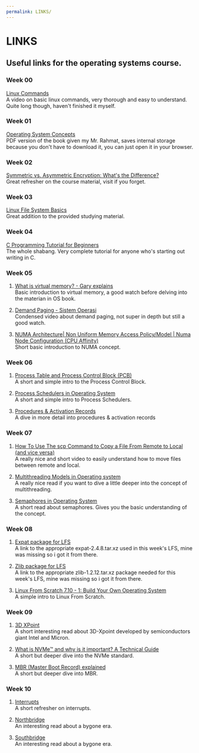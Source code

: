 ```yaml
---
permalink: LINKS/
---
```


# LINKS
## Useful links for the operating systems course.

### Week 00
[Linux Commands](https://www.youtube.com/watch?v=ZtqBQ68cfJc)<br>
A video on basic linux commands, very thorough and easy to understand. Quite long though, haven't finished it myself.

### Week 01
[Operating System Concepts](https://os.ecci.ucr.ac.cr/slides/Abraham-Silberschatz-Operating-System-Concepts-10th-2018.pdf)<br>
PDF version of the book given my Mr. Rahmat, saves internal storage because you don't have to download it, you can just open it in your browser.

### Week 02
[Symmetric vs. Asymmetric Encryption: What's the Difference?](https://www.trentonsystems.com/blog/symmetric-vs-asymmetric-encryption)<br>
Great refresher on the course material, visit if you forget.

### Week 03
[Linux File System Basics](https://www.dummies.com/computers/operating-systems/linux/linux-file-system-basics/) <br> Great addition to the provided studying material.

### Week 04
[C Programming Tutorial for Beginners](https://www.youtube.com/watch?v=KJgsSFOSQv0&t=302s) <br>
The whole shabang. Very complete tutorial for anyone who's starting out writing in C.

### Week 05
1. [What is virtual memory? - Gary explains](https://www.youtube.com/watch?v=2quKyPnUShQ) <br>
Basic introduction to virtual memory, a good watch before delving into the materian in OS book.

2. [Demand Paging - Sistem Operasi](https://www.youtube.com/watch?v=54BgdAXGxXk)<br>
Condensed video about demand paging, not super in depth but still a good watch.

3. [NUMA Architecture| Non Uniform Memory Access Policy/Model | Numa Node Configuration (CPU Affinity)](https://www.youtube.com/watch?v=gCOEunP5kjs)<br>
Short basic introduction to NUMA concept.

### Week 06
1. [Process Table and Process Control Block (PCB)](https://www.geeksforgeeks.org/process-table-and-process-control-block-pcb/)<br> A short and simple intro to the Process Control Block.

2. [Process Schedulers in Operating System](https://www.geeksforgeeks.org/process-schedulers-in-operating-system/)<br> A short and simple intro to Process Schedulers.

3. [Procedures & Activation Records](https://www.rose-hulman.edu/class/csse/csse404/schedule/day17/Procedures.pdf)<br> A dive in more detail into procedures & activation records

### Week 07
1. [How To Use The scp Command to Copy a File From Remote to Local (and vice versa)](https://www.youtube.com/watch?v=q2OHvlr081s&t=315)<br> A really nice and short video to easily understand how to move files between remote and local.

2. [Multithreading Models in Operating system](https://www.javatpoint.com/multithreading-models-in-operating-system)<br> A really nice read if you want to dive a little deeper into the concept of multithreading.

3. [Semaphores in Operating System](https://www.tutorialspoint.com/semaphores-in-operating-system)<br>
A short read about semaphores. Gives you the basic understanding of the concept.

### Week 08
1. [Expat package for LFS](https://github.com/libexpat/libexpat/releases/download/R_2_4_8/expat-2.4.8.tar.xz)<br> A link to the appropriate expat-2.4.8.tar.xz used in this week's LFS, mine was missing so i got it from there.

2. [Zlib package for LFS](https://ftp.icm.edu.pl/packages/zlib/zlib-1.2.12.tar.xz)<br> A link to the appropriate zlib-1.2.12.tar.xz package needed for this week's LFS, mine was missing so i got it from there.

3. [Linux From Scratch 7.10 - 1: Build Your Own Operating System](https://www.youtube.com/watch?v=8WsDcW5SQ9Y)<br> A simple intro to Linux From Scratch.

### Week 09
1. [3D XPoint](https://www.techtarget.com/searchstorage/definition/3D-XPoint)<br> A short interesting read about 3D-Xpoint developed by semiconductors giant Intel and Micron.

2. [What is NVMe™ and why is it important? A Technical Guide](https://blog.westerndigital.com/nvme-important-data-driven-businesses/)<br> A short but deeper dive into the NVMe standard.

3. [MBR (Master Boot Record) explained](https://www.ionos.com/digitalguide/server/configuration/what-is-mbr/)<br> A short but deeper dive into MBR.

### Week 10
1. [Interrupts](https://www.geeksforgeeks.org/interrupts/)<br> A short refresher on interrupts.

2. [Northbridge](https://www.computerhope.com/jargon/n/northbri.htm)<br> An interesting read about a bygone era.

3. [Southbridge](https://www.computerhope.com/jargon/s/soutbrid.htm)<br> An interesting read about a bygone era.
